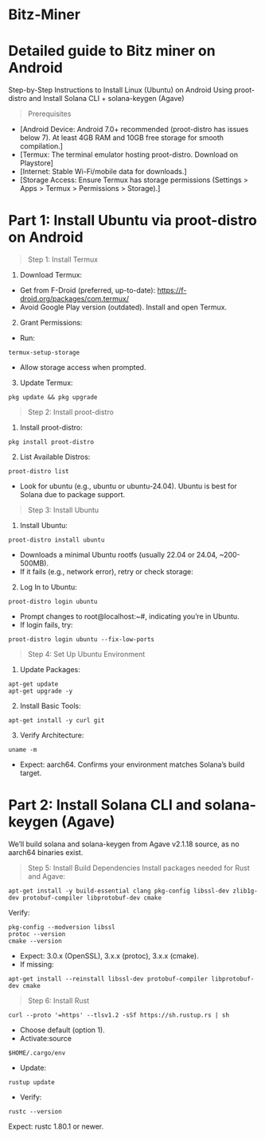 # Bitz-Miner
# Detailed guide to Bitz miner on Android
Step-by-Step Instructions to Install Linux (Ubuntu) on Android Using proot-distro and Install Solana CLI + solana-keygen (Agave)
> Prerequisites
- [Android Device: Android 7.0+ recommended (proot-distro has issues below 7). At least 4GB RAM and 10GB free storage for smooth compilation.] 
- [Termux: The terminal emulator hosting proot-distro. Download on Playstore] 
- [Internet: Stable Wi-Fi/mobile data for downloads.] 
- [Storage Access: Ensure Termux has storage permissions (Settings > Apps > Termux > Permissions > Storage).]

# Part 1: Install Ubuntu via proot-distro on Android 
> Step 1: Install Termux

1. Download Termux:
- Get from F-Droid (preferred, up-to-date): https://f-droid.org/packages/com.termux/
- Avoid Google Play version (outdated).
Install and open Termux.

2. Grant Permissions:
- Run:
```
termux-setup-storage
```
- Allow storage access when prompted.

3. Update Termux:
```
pkg update && pkg upgrade
```
> Step 2: Install proot-distro
1. Install proot-distro:
```
pkg install proot-distro
```
2. List Available Distros:
```
proot-distro list
```
- Look for ubuntu (e.g., ubuntu or ubuntu-24.04). Ubuntu is best for Solana due to package support.

> Step 3: Install Ubuntu
1. Install Ubuntu:
```
proot-distro install ubuntu
```
- Downloads a minimal Ubuntu rootfs (usually 22.04 or 24.04, ~200-500MB).
- If it fails (e.g., network error), retry or check storage:
2. Log In to Ubuntu:
```
proot-distro login ubuntu
```
- Prompt changes to root@localhost:~#, indicating you’re in Ubuntu.
- If login fails, try:
```
proot-distro login ubuntu --fix-low-ports
```

> Step 4: Set Up Ubuntu Environment
1. Update Packages:
```
apt-get update
apt-get upgrade -y
```
2. Install Basic Tools:
```
apt-get install -y curl git
```
3. Verify Architecture:
```
uname -m
```
- Expect: aarch64. Confirms your environment matches Solana’s build target.

# Part 2: Install Solana CLI and solana-keygen (Agave)
We’ll build solana and solana-keygen from Agave v2.1.18 source, as no aarch64 binaries exist.
> Step 5: Install Build Dependencies
Install packages needed for Rust and Agave:
```
apt-get install -y build-essential clang pkg-config libssl-dev zlib1g-dev protobuf-compiler libprotobuf-dev cmake
```
Verify:
```
pkg-config --modversion libssl
protoc --version
cmake --version
```
- Expect: 3.0.x (OpenSSL), 3.x.x (protoc), 3.x.x (cmake).
- If missing:
```
apt-get install --reinstall libssl-dev protobuf-compiler libprotobuf-dev cmake
```

> Step 6: Install Rust
```
curl --proto '=https' --tlsv1.2 -sSf https://sh.rustup.rs | sh
```
- Choose default (option 1).
- Activate:source 
```
$HOME/.cargo/env
```
- Update:
```
rustup update
```
- Verify:
```
rustc --version
```
Expect: rustc 1.80.1 or newer.
